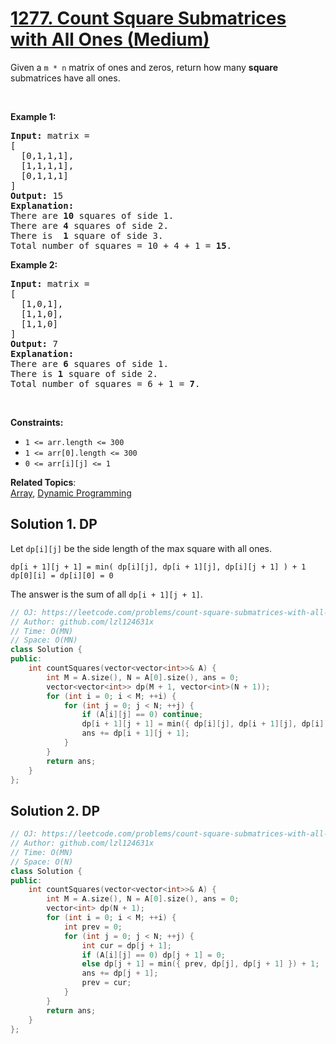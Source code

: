 # [1277. Count Square Submatrices with All Ones (Medium)](https://leetcode.com/problems/count-square-submatrices-with-all-ones/submissions/)

<p>Given a <code>m * n</code> matrix of ones and zeros, return how many <strong>square</strong> submatrices have all ones.</p>

<p>&nbsp;</p>
<p><strong>Example 1:</strong></p>

<pre><strong>Input:</strong> matrix =
[
&nbsp; [0,1,1,1],
&nbsp; [1,1,1,1],
&nbsp; [0,1,1,1]
]
<strong>Output:</strong> 15
<strong>Explanation:</strong> 
There are <strong>10</strong> squares of side 1.
There are <strong>4</strong> squares of side 2.
There is  <strong>1</strong> square of side 3.
Total number of squares = 10 + 4 + 1 = <strong>15</strong>.
</pre>

<p><strong>Example 2:</strong></p>

<pre><strong>Input:</strong> matrix = 
[
  [1,0,1],
  [1,1,0],
  [1,1,0]
]
<strong>Output:</strong> 7
<strong>Explanation:</strong> 
There are <b>6</b> squares of side 1.  
There is <strong>1</strong> square of side 2. 
Total number of squares = 6 + 1 = <b>7</b>.
</pre>

<p>&nbsp;</p>
<p><strong>Constraints:</strong></p>

<ul>
	<li><code>1 &lt;= arr.length&nbsp;&lt;= 300</code></li>
	<li><code>1 &lt;= arr[0].length&nbsp;&lt;= 300</code></li>
	<li><code>0 &lt;= arr[i][j] &lt;= 1</code></li>
</ul>


**Related Topics**:  
[Array](https://leetcode.com/tag/array/), [Dynamic Programming](https://leetcode.com/tag/dynamic-programming/)

## Solution 1. DP

Let `dp[i][j]` be the side length of the max square with all ones.

```
dp[i + 1][j + 1] = min( dp[i][j], dp[i + 1][j], dp[i][j + 1] ) + 1
dp[0][i] = dp[i][0] = 0
```

The answer is the sum of all `dp[i + 1][j + 1]`.

```cpp
// OJ: https://leetcode.com/problems/count-square-submatrices-with-all-ones/
// Author: github.com/lzl124631x
// Time: O(MN)
// Space: O(MN)
class Solution {
public:
    int countSquares(vector<vector<int>>& A) {
        int M = A.size(), N = A[0].size(), ans = 0;
        vector<vector<int>> dp(M + 1, vector<int>(N + 1));
        for (int i = 0; i < M; ++i) {
            for (int j = 0; j < N; ++j) {
                if (A[i][j] == 0) continue;
                dp[i + 1][j + 1] = min({ dp[i][j], dp[i + 1][j], dp[i][j + 1] }) + 1;
                ans += dp[i + 1][j + 1];
            }
        }
        return ans;
    }
};
```

## Solution 2. DP

```cpp
// OJ: https://leetcode.com/problems/count-square-submatrices-with-all-ones/
// Author: github.com/lzl124631x
// Time: O(MN)
// Space: O(N)
class Solution {
public:
    int countSquares(vector<vector<int>>& A) {
        int M = A.size(), N = A[0].size(), ans = 0;
        vector<int> dp(N + 1);
        for (int i = 0; i < M; ++i) {
            int prev = 0;
            for (int j = 0; j < N; ++j) {
                int cur = dp[j + 1];
                if (A[i][j] == 0) dp[j + 1] = 0;
                else dp[j + 1] = min({ prev, dp[j], dp[j + 1] }) + 1;
                ans += dp[j + 1];
                prev = cur;
            }
        }
        return ans;
    }
};
```